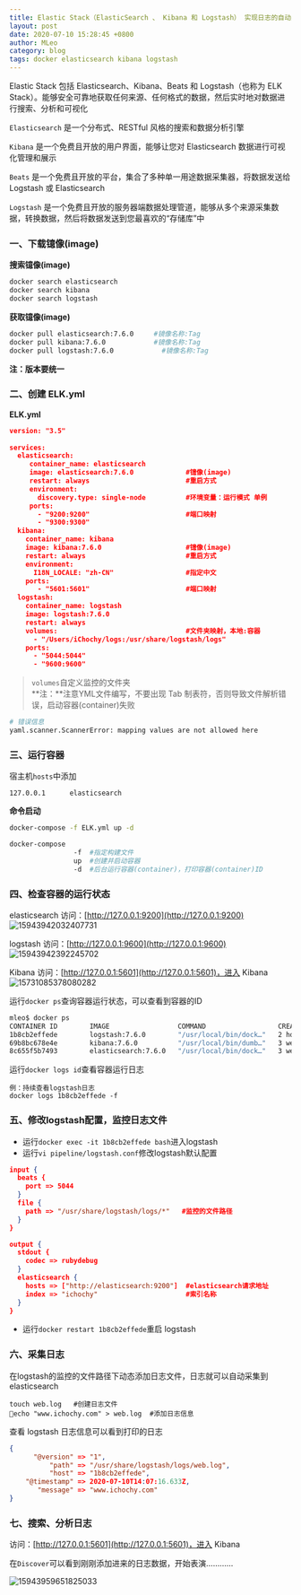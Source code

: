 ```yaml
---
title: Elastic Stack（ElasticSearch 、 Kibana 和 Logstash） 实现日志的自动采集、搜索和分析
layout: post
date: 2020-07-10 15:28:45 +0800
author: MLeo
category: blog
tags: docker elasticsearch kibana logstash 
---
```


Elastic Stack 包括 Elasticsearch、Kibana、Beats 和 Logstash（也称为 ELK Stack）。能够安全可靠地获取任何来源、任何格式的数据，然后实时地对数据进行搜索、分析和可视化

`Elasticsearch` 是一个分布式、RESTful 风格的搜索和数据分析引擎

`Kibana` 是一个免费且开放的用户界面，能够让您对 Elasticsearch 数据进行可视化管理和展示

`Beats` 是一个免费且开放的平台，集合了多种单一用途数据采集器，将数据发送给 Logstash 或 Elasticsearch

`Logstash` 是一个免费且开放的服务器端数据处理管道，能够从多个来源采集数据，转换数据，然后将数据发送到您最喜欢的“存储库”中

### 一、下载镱像(image)

**搜索镱像(image)**
```bash
docker search elasticsearch
docker search kibana 
docker search logstash 
```

**获取镱像(image)**
```bash
docker pull elasticsearch:7.6.0     #镜像名称:Tag
docker pull kibana:7.6.0            #镜像名称:Tag
docker pull logstash:7.6.0            #镜像名称:Tag
```
**注：版本要统一**

### 二、创建 ELK.yml

**ELK.yml**

```json
version: "3.5"
  
services:
  elasticsearch:
     container_name: elasticsearch
     image: elasticsearch:7.6.0             #镱像(image)
     restart: always                        #重启方式
     environment:
       discovery.type: single-node          #环境变量：运行模式 单例
     ports:
       - "9200:9200"                        #端口映射
       - "9300:9300"
  kibana:
    container_name: kibana
    image: kibana:7.6.0                     #镱像(image)
    restart: always                         #重启方式
    environment:
      I18N_LOCALE: "zh-CN"                  #指定中文
    ports:
       - "5601:5601"                        #端口映射
  logstash:
    container_name: logstash
    image: logstash:7.6.0
    restart: always
    volumes:                                #文件夹映射，本地:容器
      - "/Users/iChochy/logs:/usr/share/logstash/logs"
    ports: 
      - "5044:5044"
      - "9600:9600"
```

>`volumes`自定义监控的文件夹  
**注：**注意YML文件编写，不要出现 Tab 制表符，否则导致文件解析错误，启动容器(container)失败

```bash
# 错误信息
yaml.scanner.ScannerError: mapping values are not allowed here
```


### 三、运行容器

宿主机`hosts`中添加
```
127.0.0.1      elasticsearch
```

**命令启动**
```bash
docker-compose -f ELK.yml up -d
```
```bash
docker-compose 
                -f  #指定构建文件
                up  #创建并启动容器
                -d  #后台运行容器(container)，打印容器(container)ID
```


### 四、检查容器的运行状态

elasticsearch
访问：[http://127.0.0.1:9200](http://127.0.0.1:9200)  
![15943942032407731](https://images.ichochy.com/15943942032407731.png)

logstash
访问：[http://127.0.0.1:9600](http://127.0.0.1:9600)  
![15943942392245702](https://images.ichochy.com/15943942392245702.png)

Kibana
访问：[http://127.0.0.1:5601](http://127.0.0.1:5601)，进入 Kibana  
![15731085378080282](https://images.ichochy.com/15731085378080282.png)

运行`docker ps`查询容器运行状态，可以查看到容器的ID

```bash
mleo$ docker ps
CONTAINER ID        IMAGE                 COMMAND                  CREATED             STATUS              PORTS                                            NAMES
1b8cb2effede        logstash:7.6.0        "/usr/local/bin/dock…"   2 hours ago         Up About an hour    0.0.0.0:5044->5044/tcp, 0.0.0.0:9600->9600/tcp   logstash
69b8bc678e4e        kibana:7.6.0          "/usr/local/bin/dumb…"   3 weeks ago         Up 2 hours          0.0.0.0:5601->5601/tcp                           kibana
8c655f5b7493        elasticsearch:7.6.0   "/usr/local/bin/dock…"   3 weeks ago         Up 2 hours          0.0.0.0:9200->9200/tcp, 0.0.0.0:9300->9300/tcp   elasticsearch
```

运行`docker logs id`查看容器运行日志
```
例：持续查看logstash日志
docker logs 1b8cb2effede -f
```

### 五、修改logstash配置，监控日志文件
- 运行`docker exec -it 1b8cb2effede bash`进入logstash
- 运行`vi pipeline/logstash.conf`修改logstash默认配置

```json
input {
  beats {
    port => 5044
  }
  file {
    path => "/usr/share/logstash/logs/*"   #监控的文件路径
  }
}

output {
  stdout {
    codec => rubydebug
  }
  elasticsearch {
    hosts => ["http://elasticsearch:9200"]  #elasticsearch请求地址
    index => "ichochy"                      #索引名称
  }
}

```   
- 运行`docker restart 1b8cb2effede`重启 logstash

### 六、采集日志
在logstash的监控的文件路径下动态添加日志文件，日志就可以自动采集到 elasticsearch
```
touch web.log   #创建日志文件
echo "www.ichochy.com" > web.log  #添加日志信息
```

查看 logstash 日志信息可以看到打印的日志   
```json
{
      "@version" => "1",
          "path" => "/usr/share/logstash/logs/web.log",
          "host" => "1b8cb2effede",
    "@timestamp" => 2020-07-10T14:07:16.633Z,
       "message" => "www.ichochy.com"
}
```
### 七、搜索、分析日志

访问：[http://127.0.0.1:5601](http://127.0.0.1:5601)，进入 Kibana 

在`Discover`可以看到刚刚添加进来的日志数据，开始表演…………

![15943959651825033](https://images.ichochy.com/15943959651825033.png)
